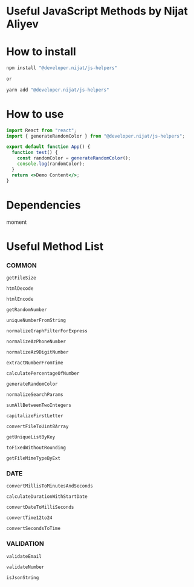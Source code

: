 # Useful JavaScript Methods by Nijat Aliyev

# How to install

```bash
npm install "@developer.nijat/js-helpers"

or

yarn add "@developer.nijat/js-helpers"
```

# How to use

```jsx
import React from "react";
import { generateRandomColor } from "@developer.nijat/js-helpers";

export default function App() {
  function test() {
    const randomColor = generateRandomColor();
    console.log(randomColor);
  }
  return <>Demo Content</>;
}
```

# Dependencies

moment

# Useful Method List

### COMMON

```
getFileSize

htmlDecode

htmlEncode

getRandomNumber

uniqueNumberFromString

normalizeGraphFilterForExpress

normalizeAzPhoneNumber

normalizeAz9DigitNumber

extractNumberFromTime

calculatePercentageOfNumber

generateRandomColor

normalizeSearchParams

sumAllBetweenTwoIntegers

capitalizeFirstLetter

convertFileToUint8Array

getUniqueListByKey

toFixedWithoutRounding

getFileMimeTypeByExt
```

### DATE

```
convertMillisToMinutesAndSeconds

calculateDurationWithStartDate

convertDateToMilliSeconds

convertTime12to24

convertSecondsToTime
```

### VALIDATION

```
validateEmail

validateNumber

isJsonString
```
